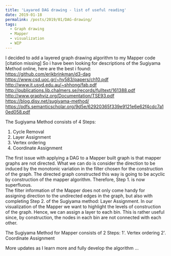 ```yaml
---
title: 'Layared DAG drawing - list of useful reading'
date: 2019-01-18
permalink: /posts/2019/01/DAG-drawing/
tags:
  - Graph drawing
  - Mapper
  - visualization
  - WIP
---
```

I decided to add a layered graph drawing algorithm to my Mapper code [citation missing]
So i have been looking for descriptions of the Sugiyama Method online, here are the best i found:  
  <https://github.com/erikbrinkman/d3-dag>  
  <https://www.csd.uoc.gr/~hy583/papers/ch10.pdf>  
  <http://www.it.usyd.edu.au/~shhong/fab.pdf>  
  <http://publications.lib.chalmers.se/records/fulltext/161388.pdf>  
  <http://www.graphviz.org/Documentation/TSE93.pdf>  
  <https://blog.disy.net/sugiyama-method/>  
  <https://pdfs.semanticscholar.org/9d5e/62920365f339e9121e6e62f4cdc7a10ed058.pdf>  

The Sugiyama Method consists of 4 Steps:
1. Cycle Removal
2. Layer Assignment
3. Vertex ordering
4. Coordinate Assignment

The first issue with applying a DAG to a Mapper built graph is that mapper graphs are not directed. What we can do is consider the direction to be induced by the monotonic variation in the filter chosen for the construction of the graph. The directed graph constructed this way is going to be acyclic by construction of the mapper algorithm. Therefore, Step 1. is now superfluous.   
The filter information of the Mapper does not only come handy for assigning direction to the undirected edges in the graph, but also with completing Step 2. of the Sugiyama method: Layer Assignment. In our visualization of the Mapper we want to highlight the levels of construction of the graph. Hence, we can assign a layer to each bin. This is rather useful since, by construction, the nodes in each bin are not connected with each other.  

The Sugiyama Method for Mapper consists of 2 Steps:
1'. Vertex ordering
2'. Coordinate Assignment

More updates as I learn more and fully develop the algorithm ... 
